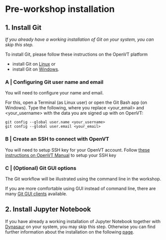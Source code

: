 # **Pre-workshop installation**

## **1. Install Git**

_If you already have a working installation of Git on your system, you can skip this step._ 

To install Git, please follow these instructions on the OpenVT platform

-  install Git on [Linux](https://virtual.openvt.eu/platform_manual_and_guidelines/manual_and_guidelines/wikis/installing-git:-Linux) or 
-  install Git on [Windows](https://virtual.openvt.eu/platform_manual_and_guidelines/manual_and_guidelines/wikis/Installing-git:-Windows).

### **A | Configuring Git user name and email**

You will need to configure your name and email.

For this, open a Terminal (as Linux user) or open the Git Bash app (on Windows). Type the following, where you replace <your_email> and <your_username> with the data you are signed up with on OpenVT:
```
git config --global user.name <your_username>
git config --global user.email <your_email>
```

### **B | Create an SSH to connect with OpenVT**

You will need to setup SSH key for your OpenVT account. Follow [these instructions on OpenVT Manual](https://virtual.openvt.eu/platform_manual_and_guidelines/manual_and_guidelines/wikis/Getting-started-with-Git#creating-an-ssh-key) to setup your SSH key

### C | (Optional) Git GUI options

The Git workflow will be illustrated using the command line in the workshop. 

If you are more comfortable using GUI instead of command line, there are many [Git GUI clients](https://git-scm.com/downloads/guis) available. 

<!-- _Git workflow using [Git Extensions](http://gitextensions.github.io/) GUI client will be provided in the handouts. You are welcome to explore this at your pace after the workshop._ -->


## **2. Install Jupyter Notebook**

If you have already a working installation of Jupyter Notebook together with [Dynasaur](https://gitlab.com/VSI-TUGraz/Dynasaur) on your system, you may skip this step. Otherwise you can find further information about the installation on the following [page](0-jupyter-notebook-setup.md).